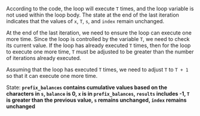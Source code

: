 According to the code, the loop will execute `T` times, and the loop variable is not used within the loop body. The state at the end of the last iteration indicates that the values of `x`, `T`, `s`, and `index` remain unchanged. 

At the end of the last iteration, we need to ensure the loop can execute one more time. Since the loop is controlled by the variable `T`, we need to check its current value. If the loop has already executed `T` times, then for the loop to execute one more time, `T` must be adjusted to be greater than the number of iterations already executed.

Assuming that the loop has executed `T` times, we need to adjust `T` to `T + 1` so that it can execute one more time.

State: **`prefix_balances` contains cumulative values based on the characters in `s`, `balance` is 0, `x` is in `prefix_balances`, `results` includes -1, `T` is greater than the previous value, `s` remains unchanged, `index` remains unchanged**